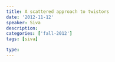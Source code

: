 ```yaml
---
title: A scattered approach to twistors
date: '2012-11-12'
speaker: Siva
description:
categories: ['fall-2012']
tags: [siva]

type: 
---
```

